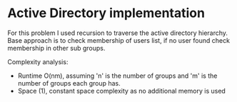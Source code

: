 
# Active Directory implementation
For this problem I used recursion to traverse the active directory hierarchy. Base approach is to check membership of
users list, if no user found check membership in other sub groups.

Complexity analysis:
* Runtime O(nm), assuming 'n' is the number of groups and 'm' is the number of groups each group has.
* Space (1), constant space complexity as no additional memory is used

